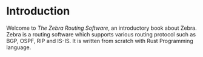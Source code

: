 # Introduction

Welcome to *The Zebra Routing Software*, an introductory book about Zebra. Zebra
is a routing software which supports various routing protocol such as BGP, OSPF,
RIP and IS-IS. It is written from scratch with Rust Programming language.
